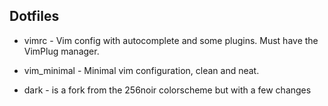 ## Dotfiles


* vimrc - Vim config with autocomplete and some plugins. Must have the VimPlug manager.

* vim\_minimal - Minimal vim configuration, clean and neat.

* dark - is a fork from the 256noir colorscheme but with a few changes
